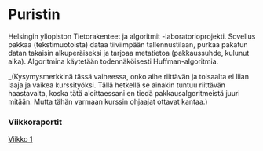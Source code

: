 # Puristin

Helsingin yliopiston Tietorakenteet ja algoritmit -laboratorioprojekti. Sovellus pakkaa (tekstimuotoista) dataa tiiviimpään tallennustilaan, purkaa pakatun datan takaisin alkuperäiseksi ja tarjoaa metatietoa (pakkaussuhde, kulunut aika). Algoritmina käytetään todennäköisesti Huffman-algoritmia.

_(Kysymysmerkkinä tässä vaiheessa, onko aihe riittävän ja toisaalta ei liian laaja ja vaikea kurssityöksi. Tällä hetkellä se ainakin tuntuu riittävän haastavalta, koska tätä aloittaessani en tiedä pakkausalgoritmeistä juuri mitään. Mutta tähän varmaan kurssin ohjaajat ottavat kantaa.)

### Viikkoraportit

[Viikko 1](/dokumentaatio/viikko1.md)
